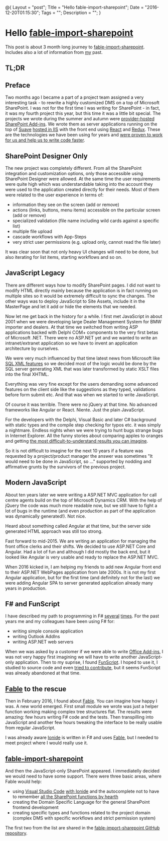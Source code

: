 @{
    Layout = "post";
    Title = "Hello fable-import-sharepoint";
    Date = "2016-12-20T01:15:30";
    Tags = "";
    Description = "";
}

# Hello [fable-import-sharepoint](https://github.com/hsharpsoftware/fable-import-sharepoint)

This post is about 3 month long journey to [fable-import-sharepoint](https://github.com/hsharpsoftware/fable-import-sharepoint). 
Includes also a lot of information from [my](http://david.podhola.net) past.

## TL;DR

## Preface
Two months ago I became a part of a project team assigned a very interesting task - to rewrite a highly customized DMS on a top of Microsoft SharePoint.
I was not for the first time I was writing for SharePoint - in fact, it was my fourth project this year, but this time it was a little bit special.
The projects we wrote during the summer and autumn were [provider-hosted SharePoint Add-ins](https://msdn.microsoft.com/en-us/library/office/fp142381.aspx).
We wrote them as server applications running on the top of [Suave](https://suave.io/) [hosted in IIS](https://blog.vbfox.net/2016/03/31/Suave-in-IIS-hello-world.html) 
with the front end using [React](https://facebook.github.io/react/) and [Redux](http://redux.js.org/).
These are the technologies we have been using for years and [were proven to work for us and help us to write code faster](http://fsharp.org/testimonials/#synctoday-1).

## SharePoint Designer Only
The new project was completely different. From all the SharePoint integration and customization options, only those accessible using SharePoint Designer were allowed.
At the same time the user requirements were quite high which was understandable taking into the account they were used to the application created directly for their needs.
Most of them were related to the user experience in terms of:

* information they see on the screen (add or remove)
* actions (links, buttons, menu items) accessible on the particular screen (add or remove)
* specialized validation (file name including wild cards against a specific list)
* multiple file upload
* cascade workflows with App-Steps
* very strict user permissions (e.g. upload only, cannot read the file later)

It was clear soon that not only heavy UI changes will need to be done, but also iterating for list items, starting workflows and so on.

## JavaScript Legacy
There are different ways how to modify SharePoint pages. I did not want to modify HTML directly mainly because the application 
is in fact running on multiple sites so it would be extremely difficult to sync the changes.
The other ways was to deploy JavaScript to Site Assets, include it in the MasterPage and let it add or hide the elements that we needed.

Now let me get back in the history for a while. I first met JavaScript in about 2001 when we were developing 
large Dealer Management System for BMW importer and dealers. At that time we switched from writing ASP applications backed with Delphi COM+ components to
the very first betas of Microsoft .NET. There were no ASP.NET yet and we wanted to write an intranet/extranet application so we have to invent an application architecture
by ourselves.

We were very much influenced by that time latest news from Microsoft like [SQL XML features](https://msdn.microsoft.com/en-us/library/ms950789.aspx) so we decided
most of the logic would be done by the SQL server generating XML that was later transformed by static XSLT files into the final XHTML.

Everything was very fine except for the users demanding some advanced features on the client side like the suggestions as they typed, validations before form submit etc.
And that was when we started to write JavaScript.

Of course it was terrible. There were no jQuery at that time. No advanced frameworks like Angular or React. Niente. Just the plain JavaScript.

For the developers with the Delphi, Visual Basic and later C# background with static types and the compile step checking for typos etc. it was simply a nightmare. 
Endless nights when we were trying to hunt bugs strange bugs in Internet Explorer. All the funny stories about comparing apples to oranges and getting 
[the most difficult-to-understand results you can imagine](http://charlieharvey.org.uk/page/javascript_the_weird_parts).

So it is not difficult to imagine for the next 10 years if a feature was requested by a project/product manager the answer was sometimes "It would need to be done in 
JavaScript, so ..." supported by nodding and affirmative grunts by the survivors of the previous project.

## Modern JavaScript

About ten years later we were writing a ASP.NET MVC application for call centre agents build on the top of Microsoft Dynamics CRM. With the help of jQuery the code was much more readable
now, but we still have to fight a lot of bugs in the runtime (and even production as part of the application was dynamically generated!). Not nice.

Heard about something called Angular at that time, but the server side generated HTML approach was still too strong.

Fast forward to mid-2015. We are writing an application for managing the front office clerks and their shifts. We decided to use ASP.NET Core and Angular. 
Had a lot of fun and although I did mostly the back end, but it looked like Angular is very usable and ready to replace the ASP.NET MVC.

When 2016 kicked in, I am helping my friends to add new Angular front end to their ASP.NET WebPages application from late 2000s. It is not my first Angular application, but for the first time
(and definitely not for the last) we were adding Angular SPA to server generated application already many years in production.

## F# and FunScript

I have described my path to programming in F# [several](https://github.com/fsharping/Docs/tree/master/004-FSharp%20v%20praxi) 
[times](http://fsharp.org/testimonials/#synctoday-1).
For the past years me and my colleagues have been using F# for:

- writing simple console application
- writing Outlook AddIns
- writing ASP.NET web servers

When we was asked by a customer if we were able to write [Office Add-ins](https://dev.office.com/docs/add-ins/overview/office-add-ins), I was not very happy first
imagining we will have to write another JavaScript-only application.
Then to my suprise, I found [FunScript](http://funscript.info/). I hoped to use it, I studied to source code and even [tried to contribute](https://github.com/ZachBray/FunScript/pull/204), 
but it seems FunScript was already abandoned at that time.

## [Fable](http://fable.io/) to the rescue

Then in February 2016, I found about [Fable](http://fable.io/). You can imagine how happy I was. A new world emerged.
First small module we wrote was just a helper function working making complex tree structures flat. The results were amazing: 
few hours writing F# code and the tests. Then transpilling into JavaScript and another few hours tweaking 
the interface to be really usable from regular JavaScript.

I was already aware [Ionide](http://ionide.io/) is written in F# and uses [Fable](http://fable.io/), but I needed to meet project where I would really use it.

## [fable-import-sharepoint](https://github.com/hsharpsoftware/fable-import-sharepoint)
And then the JavaScript-only SharePoint appeared. I immediatelly decided we would need to have some support. 
There were three basic areas, where Fable would help:

- using [Visual Studio Code](https://code.visualstudio.com/) [with Ionide](https://docs.microsoft.com/en-us/dotnet/articles/fsharp/tutorials/getting-started/getting-started-vscode) 
and the autocomplete not to have to remember [all the SharePoint functions by hearth](https://msdn.microsoft.com/en-us/library/office/jj163201.aspx)
- creating the Domain Specific Language for the general SharePoint frontend development
- creating specific types and functions related to the project domain (complex DMS with specific workflows and strict permission system)

The first two from the list are shared in the [fable-import-sharepoint GitHub repository](https://github.com/hsharpsoftware/fable-import-sharepoint).

### 